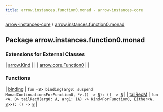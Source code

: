```yaml
---
title: arrow.instances.function0.monad - arrow-instances-core
---
```


[arrow-instances-core](../index.html) / [arrow.instances.function0.monad](./index.html)

## Package arrow.instances.function0.monad

### Extensions for External Classes

| [arrow.Kind](arrow.-kind/index.html) |  |
| [arrow.core.Function0](arrow.core.-function0/index.html) |  |

### Functions

| [binding](binding.html) | `fun <B> binding(arg0: suspend MonadContinuation<ForFunction0, *>.() -> `[`B`](binding.html#B)`): () -> `[`B`](binding.html#B) |
| [tailRecM](tail-rec-m.html) | `fun <A, B> tailRecM(arg0: `[`A`](tail-rec-m.html#A)`, arg1: (`[`A`](tail-rec-m.html#A)`) -> Kind<ForFunction0, Either<`[`A`](tail-rec-m.html#A)`, `[`B`](tail-rec-m.html#B)`>>): () -> `[`B`](tail-rec-m.html#B) |

